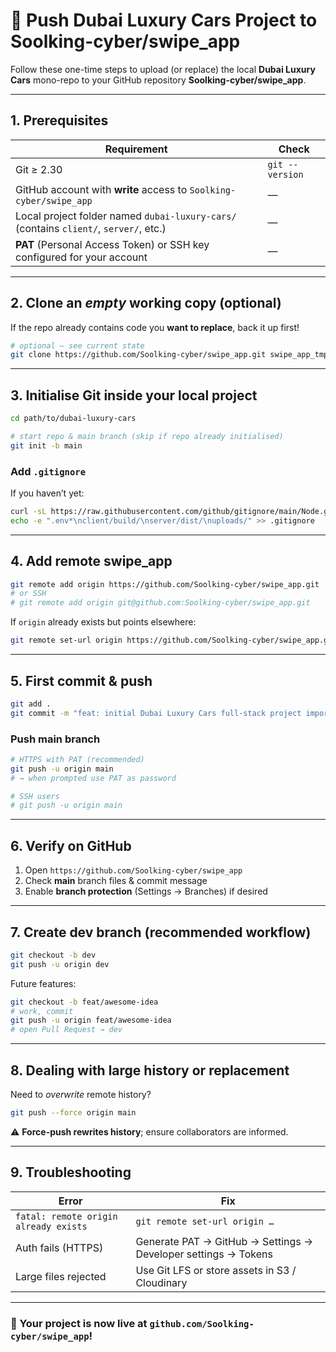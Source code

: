 # 🚀 Push Dubai Luxury Cars Project to **Soolking-cyber/swipe_app**

Follow these one-time steps to upload (or replace) the local **Dubai Luxury Cars** mono-repo to your GitHub repository **Soolking-cyber/swipe_app**.

---

## 1. Prerequisites
| Requirement | Check |
|-------------|-------|
| Git ≥ 2.30  | `git --version` |
| GitHub account with **write** access to `Soolking-cyber/swipe_app` | — |
| Local project folder named `dubai-luxury-cars/` (contains `client/`, `server/`, etc.) | — |
| **PAT** (Personal Access Token) or SSH key configured for your account | — |

---

## 2. Clone an *empty* working copy (optional)

If the repo already contains code you **want to replace**, back it up first!

```bash
# optional – see current state
git clone https://github.com/Soolking-cyber/swipe_app.git swipe_app_tmp
```

---

## 3. Initialise Git inside your local project

```bash
cd path/to/dubai-luxury-cars

# start repo & main branch (skip if repo already initialised)
git init -b main
```

### Add `.gitignore`

If you haven’t yet:

```bash
curl -sL https://raw.githubusercontent.com/github/gitignore/main/Node.gitignore >> .gitignore
echo -e ".env*\nclient/build/\nserver/dist/\nuploads/" >> .gitignore
```

---

## 4. Add remote **swipe_app**

```bash
git remote add origin https://github.com/Soolking-cyber/swipe_app.git
# or SSH
# git remote add origin git@github.com:Soolking-cyber/swipe_app.git
```

If `origin` already exists but points elsewhere:

```bash
git remote set-url origin https://github.com/Soolking-cyber/swipe_app.git
```

---

## 5. First commit & push

```bash
git add .
git commit -m "feat: initial Dubai Luxury Cars full-stack project import"
```

### Push main branch

```bash
# HTTPS with PAT (recommended)
git push -u origin main
# → when prompted use PAT as password

# SSH users
# git push -u origin main
```

---

## 6. Verify on GitHub

1. Open `https://github.com/Soolking-cyber/swipe_app`
2. Check **main** branch files & commit message
3. Enable **branch protection** (Settings → Branches) if desired

---

## 7. Create dev branch (recommended workflow)

```bash
git checkout -b dev
git push -u origin dev
```

Future features:

```bash
git checkout -b feat/awesome-idea
# work, commit
git push -u origin feat/awesome-idea
# open Pull Request → dev
```

---

## 8. Dealing with large history or replacement

Need to *overwrite* remote history?

```bash
git push --force origin main
```

⚠️ **Force-push rewrites history**; ensure collaborators are informed.

---

## 9. Troubleshooting

| Error | Fix |
|-------|-----|
| `fatal: remote origin already exists` | `git remote set-url origin …` |
| Auth fails (HTTPS) | Generate PAT → GitHub → Settings → Developer settings → Tokens |
| Large files rejected | Use Git LFS or store assets in S3 / Cloudinary |

---

### 🎉 Your project is now live at `github.com/Soolking-cyber/swipe_app`!
